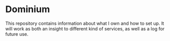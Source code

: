 # Dominium

This repository contains information about what I own and how to set up.
It will work as both an insight to different kind of services, as well as a log for future use.